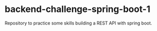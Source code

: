 # backend-challenge-spring-boot-1
Repository to practice some skills building a REST API with spring boot.
